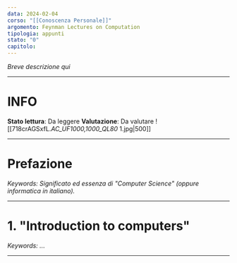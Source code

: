 ```yaml
---
data: 2024-02-04
corso: "[[Conoscenza Personale]]"
argomento: Feynman Lectures on Computation
tipologia: appunti
stato: "0"
capitolo:
---
```

*Breve descrizione qui*
- - -
# INFO
**Stato lettura**: Da leggere
**Valutazione**: Da valutare 
![[718crAGSxfL._AC_UF1000,1000_QL80_ 1.jpg|500]]

- - -
# Prefazione
*Keywords: Significato ed essenza di "Computer Science" (oppure informatica in italiano).*
- - -

# 1. "Introduction to computers"
*Keywords: ...*
- - -

